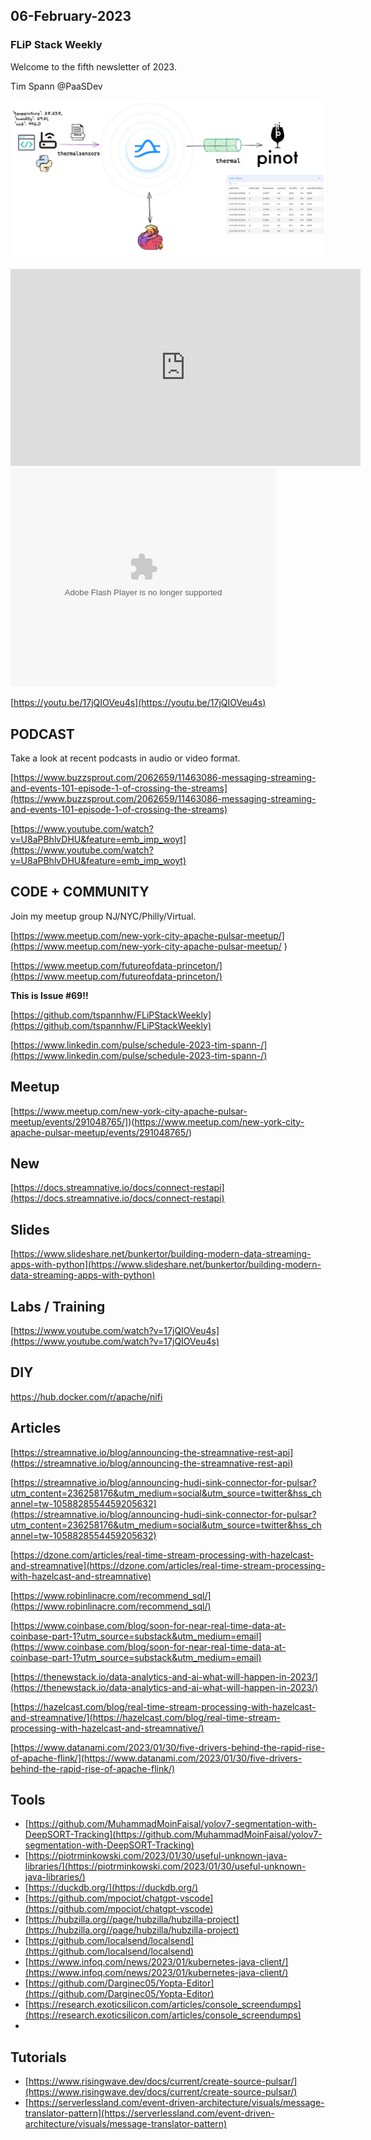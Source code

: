 ## 06-February-2023

### FLiP Stack Weekly


Welcome to the fifth newsletter of 2023. 

Tim Spann @PaaSDev


![Arch](https://github.com/tspannhw/pulsar-thermal-pinot/raw/main/images/thermalpinot2.png)


<iframe width="560" height="315" src="https://www.youtube.com/embed/17jQIOVeu4s" title="YouTube video player" frameborder="0" allow="accelerometer; autoplay; clipboard-write; encrypted-media; gyroscope; picture-in-picture" allowfullscreen></iframe>


<object width="425" height="350">
  <param name="movie" value="[https://youtu.be/17jQIOVeu4s](https://www.youtube.com/embed/17jQIOVeu4s)" />
  <param name="wmode" value="transparent" />
  <embed src="https://www.youtube.com/embed/17jQIOVeu4s"
         type="application/x-shockwave-flash"
         wmode="transparent" width="425" height="350" />
</object>

[https://youtu.be/17jQIOVeu4s](https://youtu.be/17jQIOVeu4s)



## PODCAST

Take a look at recent podcasts in audio or video format.

[https://www.buzzsprout.com/2062659/11463086-messaging-streaming-and-events-101-episode-1-of-crossing-the-streams](https://www.buzzsprout.com/2062659/11463086-messaging-streaming-and-events-101-episode-1-of-crossing-the-streams)

[https://www.youtube.com/watch?v=U8aPBhlvDHU&feature=emb_imp_woyt](https://www.youtube.com/watch?v=U8aPBhlvDHU&feature=emb_imp_woyt)



## CODE + COMMUNITY


Join my meetup group NJ/NYC/Philly/Virtual. 

[https://www.meetup.com/new-york-city-apache-pulsar-meetup/](https://www.meetup.com/new-york-city-apache-pulsar-meetup/
)

[https://www.meetup.com/futureofdata-princeton/](https://www.meetup.com/futureofdata-princeton/)


**This is Issue #69!!**

[https://github.com/tspannhw/FLiPStackWeekly](https://github.com/tspannhw/FLiPStackWeekly)

[https://www.linkedin.com/pulse/schedule-2023-tim-spann-/](https://www.linkedin.com/pulse/schedule-2023-tim-spann-/)

## Meetup

[https://www.meetup.com/new-york-city-apache-pulsar-meetup/events/291048765/])(https://www.meetup.com/new-york-city-apache-pulsar-meetup/events/291048765/)


## New

[https://docs.streamnative.io/docs/connect-restapi](https://docs.streamnative.io/docs/connect-restapi)


## Slides


[https://www.slideshare.net/bunkertor/building-modern-data-streaming-apps-with-python](https://www.slideshare.net/bunkertor/building-modern-data-streaming-apps-with-python)


## Labs / Training

[https://www.youtube.com/watch?v=17jQIOVeu4s](https://www.youtube.com/watch?v=17jQIOVeu4s)


## DIY

https://hub.docker.com/r/apache/nifi


## Articles

[https://streamnative.io/blog/announcing-the-streamnative-rest-api](https://streamnative.io/blog/announcing-the-streamnative-rest-api)

[https://streamnative.io/blog/announcing-hudi-sink-connector-for-pulsar?utm_content=236258176&utm_medium=social&utm_source=twitter&hss_channel=tw-1058828554459205632](https://streamnative.io/blog/announcing-hudi-sink-connector-for-pulsar?utm_content=236258176&utm_medium=social&utm_source=twitter&hss_channel=tw-1058828554459205632)

[https://dzone.com/articles/real-time-stream-processing-with-hazelcast-and-streamnative](https://dzone.com/articles/real-time-stream-processing-with-hazelcast-and-streamnative)

[https://www.robinlinacre.com/recommend_sql/](https://www.robinlinacre.com/recommend_sql/)

[https://www.coinbase.com/blog/soon-for-near-real-time-data-at-coinbase-part-1?utm_source=substack&utm_medium=email](https://www.coinbase.com/blog/soon-for-near-real-time-data-at-coinbase-part-1?utm_source=substack&utm_medium=email)

[https://thenewstack.io/data-analytics-and-ai-what-will-happen-in-2023/](https://thenewstack.io/data-analytics-and-ai-what-will-happen-in-2023/)

[https://hazelcast.com/blog/real-time-stream-processing-with-hazelcast-and-streamnative/](https://hazelcast.com/blog/real-time-stream-processing-with-hazelcast-and-streamnative/)

[https://www.datanami.com/2023/01/30/five-drivers-behind-the-rapid-rise-of-apache-flink/](https://www.datanami.com/2023/01/30/five-drivers-behind-the-rapid-rise-of-apache-flink/)


## Tools

* [https://github.com/MuhammadMoinFaisal/yolov7-segmentation-with-DeepSORT-Tracking](https://github.com/MuhammadMoinFaisal/yolov7-segmentation-with-DeepSORT-Tracking)
* [https://piotrminkowski.com/2023/01/30/useful-unknown-java-libraries/](https://piotrminkowski.com/2023/01/30/useful-unknown-java-libraries/)
* [https://duckdb.org/](https://duckdb.org/)
* [https://github.com/mpociot/chatgpt-vscode](https://github.com/mpociot/chatgpt-vscode)
* [https://hubzilla.org//page/hubzilla/hubzilla-project](https://hubzilla.org//page/hubzilla/hubzilla-project)
* [https://github.com/localsend/localsend](https://github.com/localsend/localsend)
* [https://www.infoq.com/news/2023/01/kubernetes-java-client/](https://www.infoq.com/news/2023/01/kubernetes-java-client/)
* [https://github.com/Darginec05/Yopta-Editor](https://github.com/Darginec05/Yopta-Editor)
* [https://research.exoticsilicon.com/articles/console_screendumps](https://research.exoticsilicon.com/articles/console_screendumps)
* 
## Tutorials

* [https://www.risingwave.dev/docs/current/create-source-pulsar/](https://www.risingwave.dev/docs/current/create-source-pulsar/)
* [https://serverlessland.com/event-driven-architecture/visuals/message-translator-pattern](https://serverlessland.com/event-driven-architecture/visuals/message-translator-pattern)




